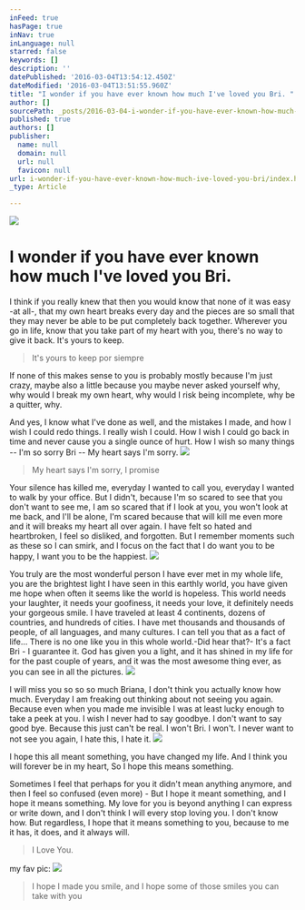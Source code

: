 ```yaml
---
inFeed: true
hasPage: true
inNav: true
inLanguage: null
starred: false
keywords: []
description: ''
datePublished: '2016-03-04T13:54:12.450Z'
dateModified: '2016-03-04T13:51:55.960Z'
title: "I wonder if you have ever known how much I've loved you Bri. "
author: []
sourcePath: _posts/2016-03-04-i-wonder-if-you-have-ever-known-how-much-ive-loved-you-bri.md
published: true
authors: []
publisher:
  name: null
  domain: null
  url: null
  favicon: null
url: i-wonder-if-you-have-ever-known-how-much-ive-loved-you-bri/index.html
_type: Article

---
```

![](https://s3-us-west-2.amazonaws.com/the-grid-img/p/413b4aa42bc53bdfc2883e1505dc841c3f8876c7.jpg)

# I wonder if you have ever known how much I've loved you Bri. 

I think if you really knew that then you would know that none of it was easy -at all-, that my own heart breaks every day and the pieces are so small that they may never be able to be put completely back together. Wherever you go in life, know that you take part of my heart with you, there's no way to give it back. It's yours to keep.

> It's yours to keep por siempre

If none of this makes sense to you is probably mostly because I'm just crazy, maybe also a little because you maybe never asked yourself why, why would I break my own heart, why would I risk being incomplete, why be a quitter, why.

And yes, I know what I've done as well, and the mistakes I made, and how I wish I could redo things. I really wish I could. How I wish I could go back in time and never cause you a single ounce of hurt.  How I wish so many things -- I'm so sorry Bri -- My heart says I'm sorry.
![](https://the-grid-user-content.s3-us-west-2.amazonaws.com/06a374fe-e5a0-4681-840d-6a719170ceb4.jpg)

> My heart says I'm sorry, I promise

Your silence has killed me, everyday I wanted to call you, everyday I wanted to walk by your office. But I didn't, because I'm so scared to see that you don't want to see me, I am so scared that if I look at you, you won't look at me back, and I'll be alone, I'm scared because that will kill me even more and it will breaks my heart all over again. I have felt so hated and heartbroken, I feel so disliked, and forgotten. But I remember moments such as these so I can smirk, and I focus on the fact that I do want you to be happy, I want you to be the happiest.
![](https://the-grid-user-content.s3-us-west-2.amazonaws.com/72ddc680-8402-4da0-9b41-daa20a704243.jpg)

You truly are the most wonderful person I have ever met in my whole life, you are the brightest light I have seen in this earthly world, you have given me hope when often it seems like the world is hopeless. This world needs your laughter, it needs your goofiness, it needs your love, it definitely needs your gorgeous smile. I have traveled at least 4 continents, dozens of countries, and hundreds of cities. I have met thousands and thousands of people, of all languages, and many cultures. I can tell you that as a fact of life... There is no one like you in this whole world.-Did hear that?- It's a fact Bri - I guarantee it. God has given you a light, and it has shined in my life for for the past couple of years, and it was the most awesome thing ever, as you can see in all the pictures. ![](https://the-grid-user-content.s3-us-west-2.amazonaws.com/07cb1cc5-c3ad-4ddc-bcb4-30cce332e997.jpg)

I will miss you so so so much Briana, I don't think you actually know how much. Everyday I am freaking out thinking about not seeing you again. Because even when you made me invisible I was at least lucky enough to take a peek at you. I wish I never had to say goodbye. I don't want to say good bye. Because this just can't be real. I won't Bri. I won't. I never want to not see you again, I hate this, I hate it.
![](https://the-grid-user-content.s3-us-west-2.amazonaws.com/a02eefa2-2c64-4c05-aca6-43f39bc01b9b.jpg)

I hope this all meant something, you have changed my life. And I think you will forever be in my heart, So I hope this means something. 

Sometimes I feel that perhaps for you it didn't mean anything anymore, and then I feel so confused (even more) - But I hope it meant something, and I hope it means something.
My love for you is beyond anything I can express or write down, and I don't think I will every stop loving you. I don't know how. But regardless, I hope that it means something to you, because to me it has, it does, and it always will.

> I Love You. 

my fav pic:
![](https://the-grid-user-content.s3-us-west-2.amazonaws.com/7d4f63af-a096-4d02-b529-cb3dd16ef191.jpg)

> I hope I made you smile, and I hope some of those smiles you can take with you